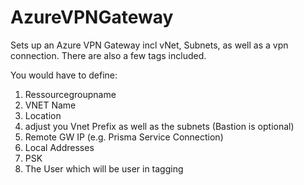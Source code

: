 # AzureVPNGateway
Sets up an Azure VPN Gateway incl vNet, Subnets, as well as a vpn connection. 
There are also a few tags included.

You would have to define:
1. Ressourcegroupname
2. VNET Name
3. Location
4. adjust you Vnet Prefix as well as the subnets (Bastion is optional)
5. Remote GW IP (e.g. Prisma Service Connection)
6. Local Addresses
7. PSK
8. The User which will be user in tagging
